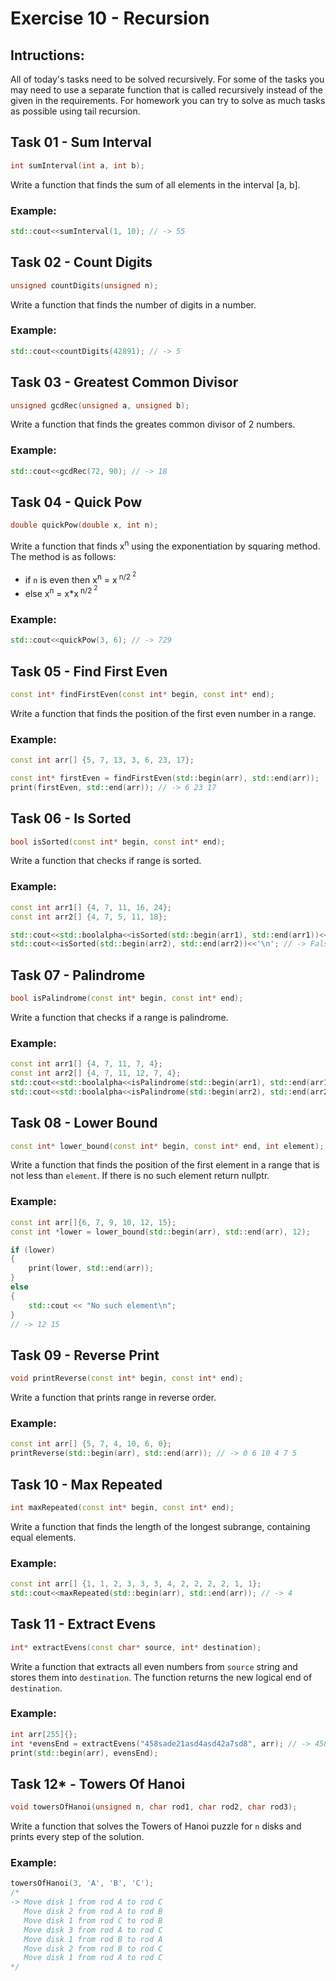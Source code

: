 # Exercise 10 - Recursion

## Intructions: 
All of today's tasks need to be solved recursively. For some of the tasks you may need to use a separate function that is called recursively instead of the given in the requirements. For homework you can try to solve as much tasks as possible using tail recursion.

## Task 01 - Sum Interval
```c++
int sumInterval(int a, int b);
```

Write a function that finds the sum of all elements in the interval [a, b].

### Example:
```c++
std::cout<<sumInterval(1, 10); // -> 55
```

## Task 02 - Count Digits
```c++
unsigned countDigits(unsigned n);
```

Write a function that finds the number of digits in a number.

### Example:
```c++
std::cout<<countDigits(42891); // -> 5
```

## Task 03 - Greatest Common Divisor
```c++
unsigned gcdRec(unsigned a, unsigned b);
```

Write a function that finds the greates common divisor of 2 numbers.

### Example:
```c++
std::cout<<gcdRec(72, 90); // -> 18
```

## Task 04 - Quick Pow
```c++
double quickPow(double x, int n);
```

Write a function that finds x<sup>n</sup> using the exponentiation by squaring method. The method is as follows:
- if `n` is even then x<sup>n</sup> = x<sup> n/2 <sup>2</sup></sup>
- else x<sup>n</sup> = x*x<sup> n/2 <sup>2</sup></sup>

### Example:
```c++
std::cout<<quickPow(3, 6); // -> 729
```

## Task 05 - Find First Even
```c++
const int* findFirstEven(const int* begin, const int* end);
```

Write a function that finds the position of the first even number in a range.

### Example:
```c++
const int arr[] {5, 7, 13, 3, 6, 23, 17};

const int* firstEven = findFirstEven(std::begin(arr), std::end(arr));
print(firstEven, std::end(arr)); // -> 6 23 17
```

## Task 06 - Is Sorted
```c++
bool isSorted(const int* begin, const int* end);
```

Write a function that checks if range is sorted.

### Example:
```c++
const int arr1[] {4, 7, 11, 16, 24};
const int arr2[] {4, 7, 5, 11, 18};

std::cout<<std::boolalpha<<isSorted(std::begin(arr1), std::end(arr1))<<'\n'; // -> True
std::cout<<isSorted(std::begin(arr2), std::end(arr2))<<'\n'; // -> False
```

## Task 07 - Palindrome
```c++
bool isPalindrome(const int* begin, const int* end);
```

Write a function that checks if a range is palindrome.

### Example:
```c++
const int arr1[] {4, 7, 11, 7, 4};
const int arr2[] {4, 7, 11, 12, 7, 4};
std::cout<<std::boolalpha<<isPalindrome(std::begin(arr1), std::end(arr1))<<'\n'; // -> True
std::cout<<std::boolalpha<<isPalindrome(std::begin(arr2), std::end(arr2))<<'\n'; // -> False
```

## Task 08 - Lower Bound
```c++
const int* lower_bound(const int* begin, const int* end, int element);
```

Write a function that finds the position of the first element in a range that is not less than `element`. If there is no such element return nullptr.

### Example:
```c++
const int arr[]{6, 7, 9, 10, 12, 15};
const int *lower = lower_bound(std::begin(arr), std::end(arr), 12);

if (lower)
{
    print(lower, std::end(arr));
}
else
{
    std::cout << "No such element\n";
}
// -> 12 15
```

## Task 09 - Reverse Print
```c++
void printReverse(const int* begin, const int* end);
```

Write a function that prints range in reverse order.

### Example:
```c++
const int arr[] {5, 7, 4, 10, 6, 0};
printReverse(std::begin(arr), std::end(arr)); // -> 0 6 10 4 7 5
```

## Task 10 - Max Repeated
```c++
int maxRepeated(const int* begin, const int* end);
```

Write a function that finds the length of the longest subrange, containing equal elements.

### Example:
```c++
const int arr[] {1, 1, 2, 3, 3, 3, 4, 2, 2, 2, 2, 1, 1};
std::cout<<maxRepeated(std::begin(arr), std::end(arr)); // -> 4
```

## Task 11 - Extract Evens
```c++
int* extractEvens(const char* source, int* destination);
```

Write a function that extracts all even numbers from `source` string and stores them into `destination`. The function returns the new logical end of `destination`.

### Example:
```c++
int arr[255]{};
int *evensEnd = extractEvens("458sade21asd4asd42a7sd8", arr); // -> 458 4 42 8
print(std::begin(arr), evensEnd);
```

## Task 12* - Towers Of Hanoi
```c++
void towersOfHanoi(unsigned n, char rod1, char rod2, char rod3);
```

Write a function that solves the Towers of Hanoi puzzle for `n` disks and prints every step of the solution.

### Example:
```c++
towersOfHanoi(3, 'A', 'B', 'C');
/*
-> Move disk 1 from rod A to rod C
   Move disk 2 from rod A to rod B
   Move disk 1 from rod C to rod B
   Move disk 3 from rod A to rod C
   Move disk 1 from rod B to rod A
   Move disk 2 from rod B to rod C
   Move disk 1 from rod A to rod C
*/
```